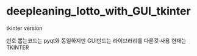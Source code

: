 # deepleaning_lotto_with_GUI_tkinter
tkinter version

번호 뽑는코드는 pyqt와 동일하지만 GUI만드는 라이브러리를 다른것 사용
현재는 TKINTER

